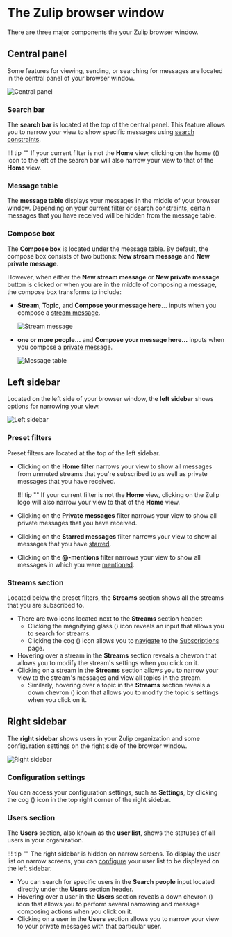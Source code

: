 # The Zulip browser window

There are three major components the your Zulip browser window.

## Central panel
Some features for viewing, sending, or searching for messages are located in the
central panel of your browser window.

![Central panel](/static/images/help/central-panel.png)

### Search bar
The **search bar** is located at the top of the central panel. This feature
allows you to narrow your view to show specific messages using
[search constraints](/help/search-for-messages).

!!! tip ""
    If your current filter is not the **Home** view, clicking on the home ((<i
    class="icon-vector-home"></i>) icon to the left of the search bar will also
    narrow your view to that of the **Home** view.

### Message table
The **message table** displays your messages in the middle of your browser
window. Depending on your current filter or search constraints, certain messages
that you have received will be hidden from the message table.

### Compose box
The **Compose box** is located under the message table. By default, the compose
box consists of two buttons: **New stream message** and **New private message**.

However, when either the **New stream message** or **New private message**
button is clicked or when you are in the middle of composing a message, the
compose box transforms to include:

* **Stream**, **Topic**, and **Compose your message here...** inputs when you
compose a [stream message](/help/send-a-stream-message).

    ![Stream message](/static/images/help/new-stream.png)

* **one or more people...** and **Compose your message here...** inputs when you
compose a [private message](/help/send-a-private-message).

    ![Message table](/static/images/help/private-box.png)

## Left sidebar
Located on the left side of your browser window, the **left sidebar** shows
options for narrowing your view.

![Left sidebar](/static/images/help/left_sidebar.png)

### Preset filters
Preset filters are located at the top of the left sidebar.

* Clicking on the **Home** filter narrows your view to show all messages from
unmuted streams that you're subscribed to as well as private messages that
you have received.

    !!! tip ""
        If your current filter is not the **Home** view, clicking on the Zulip
        logo will also narrow your view to that of the **Home** view.

* Clicking on the **Private messages** filter narrows your view to show all
private messages that you have received.
* Clicking on the **Starred messages** filter narrows your view to show all
messages that you have [starred](/help/star-a-message).
* Clicking on the **@-mentions** filter narrows your view to show all messages
in which you were [mentioned](/help/at-mention-a-team-member).

### Streams section
Located below the preset filters, the **Streams** section shows all the streams
that you are subscribed to.

* There are two icons located next to the **Streams** section header:
    * Clicking the magnifying glass (<i class="icon-vector-search"></i>) icon
    reveals an input that allows you to search for streams.
    * Clicking the cog (<i class="icon-vector-cog"></i>) icon allows you to
    [navigate](/help/browse-and-subscribe-to-streams#browse-streams) to the
    [Subscriptions](/#subscriptions) page.
* Hovering over a stream in the **Streams** section reveals a
chevron that allows you to modify the stream's settings when you click on it.
* Clicking on a stream in the **Streams** section allows you to narrow your view
to the stream's messages and view all topics in the stream.
    * Similarly, hovering over a topic in the **Streams** section reveals a
    down chevron (<i class="icon-vector-chevron-down"></i>) icon that allows you
    to modify the topic's settings when you click on it.

## Right sidebar
The **right sidebar** shows users in your Zulip organization and some
configuration settings on the right side of the browser window.

   ![Right sidebar](/static/images/help/right_sidebar.png)

### Configuration settings

You can access your configuration settings, such as **Settings**,  by clicking the cog (<i
class="icon-vector-cog"></i>) icon in the top right corner of the right sidebar.

### Users section

The **Users** section, also known as the **user list**, shows the statuses of
all users in your organization.

!!! tip ""
    The right sidebar is hidden on narrow screens. To display the user list on
    narrow screens, you can [configure](/help/move-the-users-list-to-the-left-sidebar)
    your user list to be displayed on the left sidebar.

* You can search for specific users in the **Search people** input located
directly under the **Users** section header.
* Hovering over a user in the **Users** section reveals a down chevron (<i
class="icon-vector-chevron-down"></i>) icon that allows you to perform several
narrowing and message composing actions when you click on it.
* Clicking on a user in the **Users** section allows you to narrow your view
to your private messages with that particular user.
